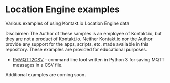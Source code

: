 # Location Engine examples
Various examples of using Kontakt.io Location Engine data

Disclaimer: The Author of these samples is an employee of Kontakt.io, but they are not a product of Kontakt.io. Neither Kontakt.io nor the Author provide any support for the apps, scripts, etc. made available in this repository. These examples are provided for educational purposes.

* [PyMQTT2CSV](https://github.com/adrianz/le-examples/tree/master/PyMQTT2CSV) - command line tool written in Python 3 for saving MQTT messages in a CSV file.

Additional examples are coming soon.